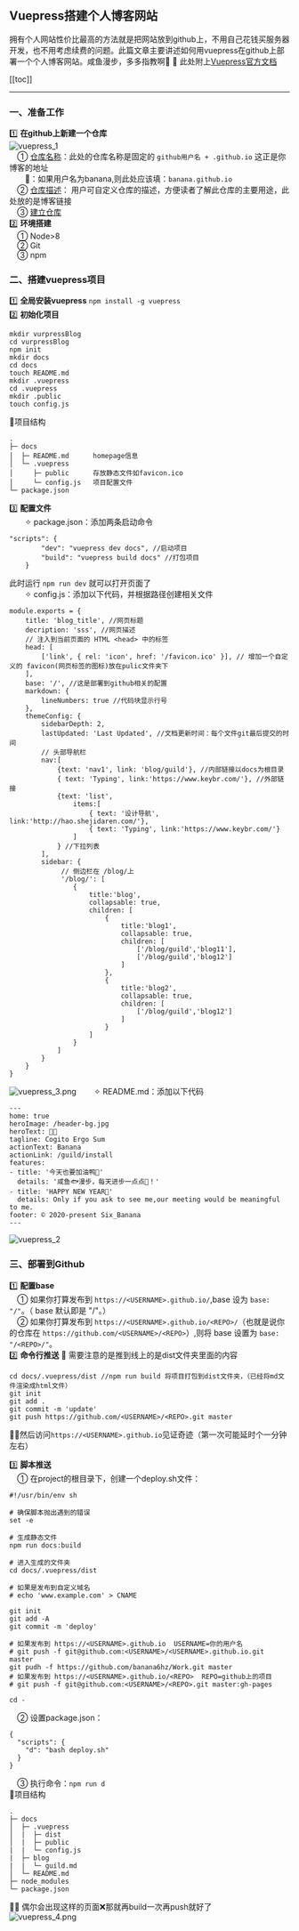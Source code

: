 
## Vuepress搭建个人博客网站   
拥有个人网站性价比最高的方法就是把网站放到github上，不用自己花钱买服务器开发，也不用考虑续费的问题。此篇文章主要讲述如何用vuepress在github上部署一个个人博客网站。咸鱼漫步，多多指教啊🤡 
📑 此处附上[Vuepress官方文档](https://vuepress.vuejs.org/zh/guide/)  

[[toc]]

---
### 一、准备工作
:one: **在github上新建一个仓库**  
![vuepress_1](../../../.vuepress/imgs/blog/tools/vuepress/vuepress_1.png)  
&emsp;① <u>仓库名称</u>：此处的仓库名称是固定的 `github用户名 + .github.io` 这正是你博客的地址   
&emsp;&emsp;:chestnut:：如果用户名为banana,则此处应该填：`banana.github.io`  
&emsp;② <u>仓库描述</u>： 用户可自定义仓库的描述，方便读者了解此仓库的主要用途，此处放的是博客链接  
&emsp;③ <u>建立仓库</u>  
:two: **环境搭建**   
&emsp;① Node>8  
&emsp;② Git  
&emsp;③ npm
### 二、搭建vuepress项目  
:one: **全局安装vuepress** `npm install -g vuepress`  
:two: **初始化项目** 
```    
mkdir vurpressBlog  
cd vurpressBlog
npm init  
mkdir docs
cd docs
touch README.md  
mkdir .vuepress
cd .vuepress
mkdir .public
touch config.js
```  
🎄项目结构
```
.
├─ docs
│  ├─ README.md      homepage信息
│  └─ .vuepress
│     ├─ public      存放静态文件如favicon.ico
│     └─ config.js   项目配置文件
└─ package.json
```  
:three: **配置文件**  
&emsp;&emsp;✧ package.json：添加两条启动命令  
```
"scripts": {
        "dev": "vuepress dev docs", //启动项目
        "build": "vuepress build docs" //打包项目
    }
```  
此时运行 `npm run dev` 就可以打开页面了   
&emsp;&emsp;✧ config.js：添加以下代码，并根据路径创建相关文件   
```
module.exports = {
    title: 'blog_title', //网页标题
    decription: 'sss', //网页描述
    // 注入到当前页面的 HTML <head> 中的标签
    head: [
        ['link', { rel: 'icon', href: '/favicon.ico' }], // 增加一个自定义的 favicon(网页标签的图标)放在pulic文件夹下
    ],
    base: '/', //这是部署到github相关的配置
    markdown: {
        lineNumbers: true //代码块显示行号
    },
    themeConfig: {
        sidebarDepth: 2, 
        lastUpdated: 'Last Updated', //文档更新时间：每个文件git最后提交的时间
        // 头部导航栏
        nav:[
            {text: 'nav1', link: 'blog/guild'}, //内部链接以docs为根目录
            { text: 'Typing', link:'https://www.keybr.com/'}, //外部链接
            {text: 'list',
                items:[
                    { text: '设计导航', link:'http://hao.shejidaren.com/'},
                    { text: 'Typing', link:'https://www.keybr.com/'}
                ]
            } //下拉列表
        ],
        sidebar: {
             // 侧边栏在 /blog/上
             '/blog/': [
                {
                    title:'blog',
                    collapsable: true,
                    children: [
                        {
                            title:'blog1',
                            collapsable: true,
                            children: [
                                ['/blog/guild','blog11'],
                                ['/blog/guild','blog12']
                            ]
                        },
                        {
                            title:'blog2',
                            collapsable: true,
                            children: [
                                ['/blog/guild','blog12']
                            ]
                        }
                    ]
                }
            ]
        }
    }
}  
```   
![vuepress_3.png](../../../.vuepress/imgs/blog/tools/vuepress/vuepress_3.png) 
&emsp;&emsp;✧ README.md：添加以下代码  
```
---
home: true
heroImage: /header-bg.jpg
heroText: 👩‍💻
tagline: Cogito Ergo Sum
actionText: Banana
actionLink: /guild/install
features:
- title: '今天也要加油鸭🦆'
  details: '咸鱼🐟漫步，每天进步一点点🤪！'
- title: 'HAPPY NEW YEAR🎇'
  details: Only if you ask to see me,our meeting would be meaningful to me.
footer: © 2020-present Six_Banana
---
```
![vuepress_2](../../../.vuepress/imgs/blog/tools/vuepress/vuepress_2.png)  
### 三、部署到Github  
:one: **配置base**  
&emsp;① 如果你打算发布到 `https://<USERNAME>.github.io/`,base 设为 `base: "/"`。（ base 默认即是 "/"。）  
&emsp;② 如果你打算发布到 `https://<USERNAME>.github.io/<REPO>/`（也就是说你的仓库在 `https://github.com/<USERNAME>/<REPO>`）,则将 base 设置为 `base: "/<REPO>/"`。  
:two: **命令行推送**  💢 需要注意的是推到线上的是dist文件夹里面的内容
```
cd docs/.vuepress/dist //npm run build 将项目打包到dist文件夹，（已经将md文件渲染成html文件）
git init 
git add .
git commit -m 'update'
git push https://github.com/<USERNAME>/<REPO>.git master
``` 
💁‍♀️然后访问`https://<USERNAME>.github.io`见证奇迹（第一次可能延时个一分钟左右）  

:three: **脚本推送**  
&emsp;① 在project的根目录下，创建一个deploy.sh文件：
```
#!/usr/bin/env sh

# 确保脚本抛出遇到的错误
set -e

# 生成静态文件
npm run docs:build

# 进入生成的文件夹
cd docs/.vuepress/dist

# 如果是发布到自定义域名
# echo 'www.example.com' > CNAME

git init
git add -A
git commit -m 'deploy'

# 如果发布到 https://<USERNAME>.github.io  USERNAME=你的用户名 
# git push -f git@github.com:<USERNAME>/<USERNAME>.github.io.git master
git pudh -f https://github.com/banana6hz/Work.git master
# 如果发布到 https://<USERNAME>.github.io/<REPO>  REPO=github上的项目
# git push -f git@github.com:<USERNAME>/<REPO>.git master:gh-pages

cd -
```  
&emsp;② 设置package.json： 
```
{
  "scripts": {
    "d": "bash deploy.sh"
  }
}
```
&emsp;③ 执行命令：`npm run d`  
🎄项目结构
```
.
├─ docs
│  ├─ .vuepress
│  |  ├─ dist
│  |  ├─ public
|  |  └─ config.js
|  ├─ blog
|  |  └─ guild.md
│  └─ README.md
├─ node_modules
└─ package.json
```  
💢💢 偶尔会出现这样的页面❌那就再build一次再push就好了     
![vuepress_4.png](../../../.vuepress/imgs/blog/tools/vuepress/vuepress_4.png)  


